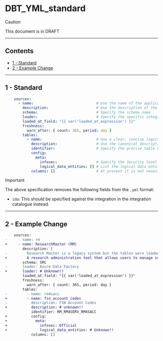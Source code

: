 # DBT_YML_standard

> [!CAUTION]  
> This document is in DRAFT

---

## Contents
- [1 - Standard](#1---standard)
- [2 - Example Change](#2---example-change)

---

## 1 - Standard  

```yml
    sources:
      - name:                             # Use the name of the application in the application catalogue
        description:                      # Use the description of the application from the application catalogue 
        schema:                           # Specify the schema name
        loader:                           # Specify the specific integration that loads the data, by its canonical name in the integration catalogue
        loaded_at_field: "{{ var('loaded_at_expression') }}"
        freshness:
          warn_after: { count: 365, period: day }
        tables:
          - name:                         # Use a clear, concise logical name for the table entity
            description:                  # Use the canonical description from the data catalogue
            identifier:                   # Specify the precise table name
            config:
              meta:
                infosec:                  # Specify the Security level of the table, as listed in the data catalogue
                logical_data_entities: [] # List the logical data entities that are associated with this table, as listed in the data catalogue
            columns: []                   # At present it is not necessary to document columns in the data source.
```

> [!IMPORTANT]  
> The above specification removes the following fields from the `.yml` format:
> - `ida`: This should be specified against the integration in the integration catalogue instead.

---

## 2 - Example Change

```diff
    sources:
-     - name: rm
+     - name: ResearchMaster (RM)
        description: |
-         Research Master is a legacy system but the tables were loaded in EDIE DW.
+         A research administration tool that allows users to manage scholarships, postgraduates, grants, publications, ethics/biosafety and intellectual property/commercial development.
        schema: SRC
-       loader: Azure Data Factory
+       loader: # Unknown!!
        loaded_at_field: "{{ var('loaded_at_expression') }}"
        freshness:
          warn_after: { count: 365, period: day }
        tables:
-         - name: rm4sacc
+         - name: fin_account_codes
-           description: FIN Account Codes
+           description: # unknown!!
            identifier: RM_RM4SERV_RM4SACC
+           config:
+             meta:
+               infosec: Official
+               logical_data_entities: # Unknown!!
            columns: []
```
